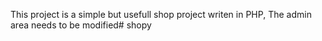 This project is a simple but usefull shop project writen in PHP,
The admin area needs to be modified# shopy

